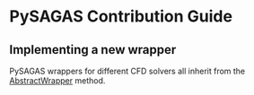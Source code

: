 # PySAGAS Contribution Guide


## Implementing a new wrapper

PySAGAS wrappers for different CFD solvers all inherit 
from the [AbstractWrapper](adjoint.wrappers.wrapper.AbstractWrapper)
method.



